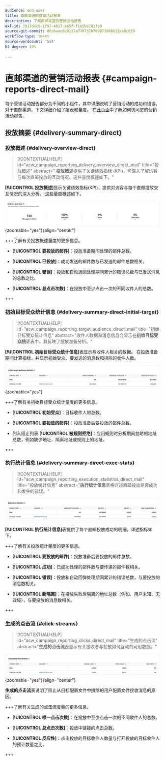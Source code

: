 ```yaml
---
audience: end-user
title: 直邮渠道的营销活动报表
description: 了解直邮渠道的营销活动报表
exl-id: 7817d4c5-1f97-4b17-8a5f-f1a5b8701fe9
source-git-commit: d6c6aac9d9127a770732b709873008613ae8c639
workflow-type: tm+mt
source-wordcount: '554'
ht-degree: 19%

---
```


# 直邮渠道的营销活动报表 {#campaign-reports-direct-mail}

每个营销活动报告都分为不同的小组件，其中详细说明了营销活动的成功和错误。 对于直邮渠道，下文详细介绍了报表和量度。 在[此页面](campaign-reports.md)中了解如何访问您的营销活动报告。

## 投放摘要 {#delivery-summary-direct}

### 投放概述 {#delivery-overview-direct}

>[!CONTEXTUALHELP]
>id="acw_campaign_reporting_delivery_overview_direct_mail"
>title="投放概述"
>abstract=" **投放概述**&#x200B;提供了关键绩效指标 (KPI)，可深入了解访客与每次直邮投放的互动情况。这些量度概述如下。"

**[!UICONTROL 投放概述]**&#x200B;显示关键绩效指标(KPI)，提供对访客与每个直邮投放交互情况的深入分析。 这些量度概述如下。

![直邮营销活动投放指标概述](assets/direct-mail-campaign-overview.png){zoomable="yes"}{align="center"}

+++了解有关投放概述量度的更多信息。

* **[!UICONTROL 要投放的邮件]**：投放准备期间处理的邮件总数。

* **[!UICONTROL 已投放]**：成功发送的邮件数与已发送的邮件总数相关。

* **[!UICONTROL 错误]**：投放和自动返回处理期间累计的错误总数与已发送消息的总数之比。

* **[!UICONTROL 总点击次数]**：在投放中至少点击一次的不同收件人的总数。

+++

### 初始目标受众统计信息 {#delivery-summary-direct-initial-target}

>[!CONTEXTUALHELP]
>id="acw_campaign_reporting_target_audience_direct_mail"
>title="初始目标受众统计信息"
>abstract="收件人数据和消息信息会显示在&#x200B;**初始目标受众统计**&#x200B;表中，其反映了投放准备分析。"

**[!UICONTROL 初始目标受众统计信息]**&#x200B;表显示与收件人相关的数据。 在投放准备期间计算指标，并显示初始受众、要发送的消息数和排除的收件人数。

![直邮营销活动的初始目标受众的统计信息](assets/direct-mail-campaign-target-audience.png){zoomable="yes"}

+++了解有关初始目标受众统计量度的更多信息。

* **[!UICONTROL 初始受众]**：目标收件人的总数。

* **[!UICONTROL 要投放的邮件]**：投放准备后要投放的邮件总数。

* 列入阻止列表 **[!UICONTROL 被规则拒绝]**：应用规则时分析期间忽略的地址总数，例如缺少地址、隔离地址或规则上的地址。

+++

### 执行统计信息 {#delivery-summary-direct-exec-stats}

>[!CONTEXTUALHELP]
>id="acw_campaign_reporting_execution_statistics_direct_mail"
>title="投放统计信息"
>abstract="**执行统计信息**&#x200B;表格详述直邮投放是否成功和发生的错误。"

![直邮营销活动的执行统计信息](assets/direct-mail-campaign-exec.png)

**[!UICONTROL 执行统计信息]**&#x200B;表提供了每个直邮投放成功的明细，详述指标如下。

+++了解有关投放统计量度的更多信息。

* **[!UICONTROL 要投放的邮件]**：投放准备后要投放的邮件总数。

* **[!UICONTROL 成功]**：已成功处理的邮件数与要传递的邮件数相关。

* **[!UICONTROL 错误]**：投放和自动回弹处理期间累计的错误总数，与要投放的消息数相关。

* **[!UICONTROL 新隔离]**：在投放失败后隔离的地址总数（例如，用户未知、无效域），与要投放的消息数相关。

+++

### 生成的点击流 {#click-streams}

>[!CONTEXTUALHELP]
>id="acw_campaign_reporting_clicks_direct_mail"
>title="生成的点击流"
>abstract="**生成的点击流**&#x200B;表显示有关接收者与投放如何互动的可用数据。"

![直邮营销活动的点击流数据](assets/direct-mail-campaign-clicks.png){zoomable="yes"}{align="center"}

**生成的点击流**&#x200B;表说明了阻止从目标配置文件中排除的用户配置文件接收消息的原因。

+++了解有关生成的点击流度量的更多信息。

* **[!UICONTROL 唯一点击次数]**：在投放中至少点击一次的不同收件人的总数。

* **[!UICONTROL 总点击次数]**：投放中链接的点击总数。

* **[!UICONTROL 反应性]**：点击投放的目标收件人数量与打开投放的目标收件人的预计数量之比。

+++